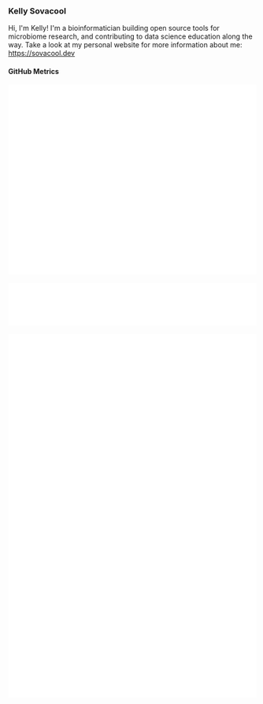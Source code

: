 ### Kelly Sovacool

<!--
**kelly-sovacool/kelly-sovacool** is a ✨ _special_ ✨ repository because its `README.md` (this file) appears on your GitHub profile.

Here are some ideas to get you started:

- 🔭 I’m currently working on ...
- 🌱 I’m currently learning ...
- 👯 I’m looking to collaborate on ...
- 🤔 I’m looking for help with ...
- 💬 Ask me about ...
- 📫 How to reach me: ...
- 😄 Pronouns: ...
- ⚡ Fun fact: ...
-->

Hi, I'm Kelly! I'm a bioinformatician building open source tools for microbiome research, and contributing to data science education along the way.
Take a look at my personal website for more information about me: <https://sovacool.dev>

#### GitHub Metrics

[![metrics](github-metrics.svg)](https://metrics.lecoq.io/insights/kelly-sovacool)

![languages](metrics.plugin.languages.indepth.svg)

![notable contributions](metrics.plugin.notable.indepth.svg)
